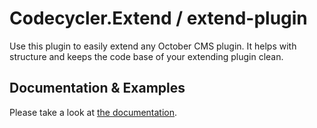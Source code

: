 # Codecycler.Extend / extend-plugin
Use this plugin to easily extend any October CMS plugin. It helps with structure and keeps the code base of your extending plugin clean. 

## Documentation & Examples
Please take a look at [the documentation](https://docs.codecycler.com/oc-extend-plugin-392bff68cdf74b01816508db6fe55bf3).
